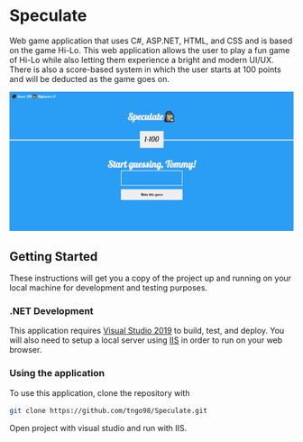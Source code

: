 # Speculate
Web game application that uses C#, ASP.NET, HTML, and CSS and is based on the game Hi-Lo. This web application allows the user to play a fun game of Hi-Lo while also letting them experience a bright and modern UI/UX. There is also a score-based system in which the user starts at 100 points and will be deducted as the game goes on.

![alt text](https://github.com/tngo98/Speculate/blob/master/Image/Speculate.png) 
## Getting Started
These instructions will get you a copy of the project up and running on your local machine for development and testing purposes.
### .NET Development
This application requires [Visual Studio 2019](https://visualstudio.microsoft.com/downloads/) to build, test, and deploy. You will also need to setup a local server using [IIS](https://support.microsoft.com/en-ca/help/323972/how-to-set-up-your-first-iis-web-site) in order to run on your web browser.
### Using the application
To use this application, clone the repository with
```bash
git clone https://github.com/tngo98/Speculate.git
```
Open project with visual studio and run with IIS.
